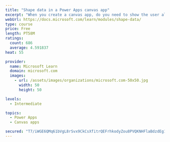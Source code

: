 ```yaml
---
title: "Shape data in a Power Apps canvas app"
excerpt: "When you create a canvas app, do you need to show the user all the data? What if you want to show only the data that is relevant to them? This module will help you address this issue."
webUrl: https://docs.microsoft.com/learn/modules/shape-data/
type: course
price: Free
length: PT58M
ratings:
  count: 686
  average: 4.591837
heat: 55

provider:
  name: Microsoft Learn
  domain: microsoft.com
  images:
    - url: /assets/images/organizations/microsoft.com-50x50.jpg
      width: 50
      height: 50

levels:
  - Intermediate

topics:
  - Power Apps
  - Canvas apps

secured: "T7/iWGE6QMq61bVgL8rSvx9CkCsXfitrQEFrhkodyZou8PVQKNHFlaBdzdEg1ZzmG2Fd94VALxIkip4SQMj+nrahWTC524zYFCaC3urbd/SYpBKKEnlWEkMny2h7ElvTzCx9ZuZxsX1IPxqSU7LEJFLddDLF8kl7EN8xI0i9WVRFkwHcm1D5vJFi8t4ia9GVNInOWfFA+sGlzIR+vOH4gGvSVvQJbCdHeIkGpVfXmC6qy12b6f+uZJOS0QPczGLOfIj8y6hMwV8ZaS8KQNtTEzeVzrXw4JNI4TOCLuCLu1GsHGTUPQRAwNJCR7z4QFk+DIzm3rC4+TgsdeD7A36lks5H5217CzJkZyQECMgtHpjbdz2JB5WbyqF0tOAimJijN5pWaXM249GsIOFqCzr1TH8dG6jqTBO5rqlnyxvGzt8=;PlzS4PQm/P4KZ23mpmJZ7Q=="
---
```


